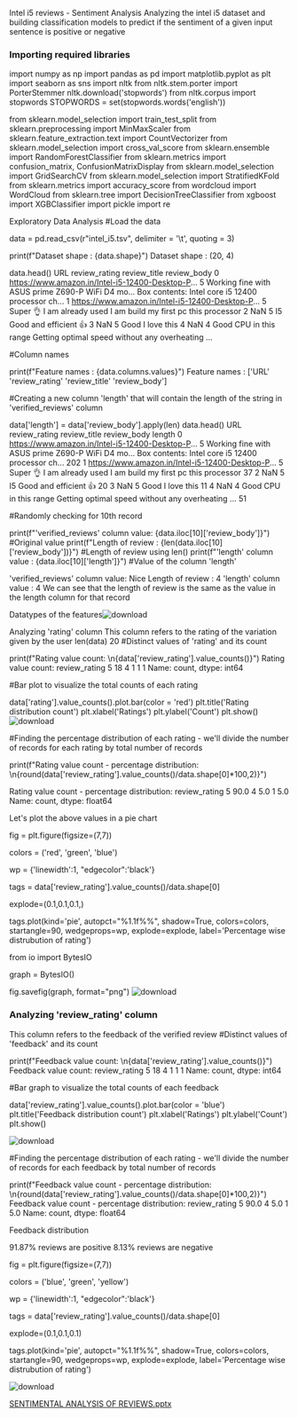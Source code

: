 Intel i5 reviews - Sentiment Analysis
Analyzing the intel i5 dataset and building classification models to predict if the sentiment of a given input sentence is positive or negative
### Importing required libraries
import numpy as np
import pandas as pd
import matplotlib.pyplot as plt
import seaborn as sns
import nltk
from nltk.stem.porter import PorterStemmer
nltk.download('stopwords')
from nltk.corpus import stopwords
STOPWORDS = set(stopwords.words('english'))

from sklearn.model_selection import train_test_split
from sklearn.preprocessing import MinMaxScaler
from sklearn.feature_extraction.text import CountVectorizer
from sklearn.model_selection import cross_val_score
from sklearn.ensemble import RandomForestClassifier
from sklearn.metrics import confusion_matrix, ConfusionMatrixDisplay
from sklearn.model_selection import GridSearchCV
from sklearn.model_selection import StratifiedKFold
from sklearn.metrics import accuracy_score
from wordcloud import WordCloud
from sklearn.tree import DecisionTreeClassifier
from xgboost import XGBClassifier
import pickle
import re

Exploratory Data Analysis
#Load the data

data = pd.read_csv(r"intel_i5.tsv", delimiter = '\t', quoting = 3)

print(f"Dataset shape : {data.shape}")
Dataset shape : (20, 4)

data.head()
URL	review_rating	review_title	review_body
0	https://www.amazon.in/Intel-i5-12400-Desktop-P...	5	Working fine with ASUS prime Z690-P WiFi D4 mo...	Box contents: Intel core i5 12400 processor ch...
1	https://www.amazon.in/Intel-i5-12400-Desktop-P...	5	Super 👌 I am already used	I am build my first pc this processor
2	NaN	5	I5	Good and efficient 👍
3	NaN	5	Good	I love this
4	NaN	4	Good CPU in this range	Getting optimal speed without any overheating ...


#Column names

print(f"Feature names : {data.columns.values}")
Feature names : ['URL' 'review_rating' 'review_title' 'review_body']

#Creating a new column 'length' that will contain the length of the string in 'verified_reviews' column

data['length'] = data['review_body'].apply(len)
data.head()
	URL	review_rating	review_title	review_body	length
0	https://www.amazon.in/Intel-i5-12400-Desktop-P...	5	Working fine with ASUS prime Z690-P WiFi D4 mo...	Box contents: Intel core i5 12400 processor ch...	202
1	https://www.amazon.in/Intel-i5-12400-Desktop-P...	5	Super 👌 I am already used	I am build my first pc this processor	37
2	NaN	5	I5	Good and efficient 👍	20
3	NaN	5	Good	I love this	11
4	NaN	4	Good CPU in this range	Getting optimal speed without any overheating ...	51

#Randomly checking for 10th record

print(f"'verified_reviews' column value: {data.iloc[10]['review_body']}") #Original value
print(f"Length of review : {len(data.iloc[10]['review_body'])}") #Length of review using len()
print(f"'length' column value : {data.iloc[10]['length']}") #Value of the column 'length'

'verified_reviews' column value: Nice
Length of review : 4
'length' column value : 4
We can see that the length of review is the same as the value in the length column for that record

Datatypes of the features![download](https://github.com/user-attachments/assets/b682d6af-e1ea-4186-b7a5-9cabc2934bda)



Analyzing 'rating' column
This column refers to the rating of the variation given by the user
len(data)
20
#Distinct values of 'rating' and its count  

print(f"Rating value count: \n{data['review_rating'].value_counts()}")
Rating value count: 
review_rating
5    18
4     1
1     1
Name: count, dtype: int64

#Bar plot to visualize the total counts of each rating

data['rating'].value_counts().plot.bar(color = 'red')
plt.title('Rating distribution count')
plt.xlabel('Ratings')
plt.ylabel('Count')
plt.show()
![download](https://github.com/user-attachments/assets/e72582c5-9994-46a0-bd71-bbafd5e421ca)

#Finding the percentage distribution of each rating - we'll divide the number of records for each rating by total number of records

print(f"Rating value count - percentage distribution: \n{round(data['review_rating'].value_counts()/data.shape[0]*100,2)}")

Rating value count - percentage distribution: 
review_rating
5    90.0
4     5.0
1     5.0
Name: count, dtype: float64

Let's plot the above values in a pie chart

fig = plt.figure(figsize=(7,7))

colors = ('red', 'green', 'blue')

wp = {'linewidth':1, "edgecolor":'black'}

tags = data['review_rating'].value_counts()/data.shape[0]

explode=(0.1,0.1,0.1,)

tags.plot(kind='pie', autopct="%1.1f%%", shadow=True, colors=colors, startangle=90, wedgeprops=wp, explode=explode, label='Percentage wise distrubution of rating')

from io import  BytesIO

graph = BytesIO()

fig.savefig(graph, format="png")
![download](https://github.com/user-attachments/assets/0bb5f61c-a6b8-4943-8c86-2bcb7ca9c17f)

### Analyzing 'review_rating' column

This column refers to the feedback of the verified review
#Distinct values of 'feedback' and its count 

print(f"Feedback value count: \n{data['review_rating'].value_counts()}")
Feedback value count: 
review_rating
5    18
4     1
1     1
Name: count, dtype: int64

#Bar graph to visualize the total counts of each feedback

data['review_rating'].value_counts().plot.bar(color = 'blue')
plt.title('Feedback distribution count')
plt.xlabel('Ratings')
plt.ylabel('Count')
plt.show()

![download](https://github.com/user-attachments/assets/b897492f-d567-4b68-9008-dbc14514c766)




#Finding the percentage distribution of each rating - we'll divide the number of records for each feedback by total number of records

print(f"Feedback value count - percentage distribution: \n{round(data['review_rating'].value_counts()/data.shape[0]*100,2)}")
Feedback value count - percentage distribution: 
review_rating
5    90.0
4     5.0
1     5.0
Name: count, dtype: float64

Feedback distribution

91.87% reviews are positive
8.13% reviews are negative

fig = plt.figure(figsize=(7,7))

colors = ('blue', 'green', 'yellow')

wp = {'linewidth':1, "edgecolor":'black'}


tags = data['review_rating'].value_counts()/data.shape[0]

explode=(0.1,0.1,0.1)

tags.plot(kind='pie', autopct="%1.1f%%", shadow=True, colors=colors, startangle=90, wedgeprops=wp, explode=explode, label='Percentage wise distrubution of rating')


![download](https://github.com/user-attachments/assets/23f43a5a-c229-4f3a-a471-bda34fbcefbf)

[SENTIMENTAL ANALYSIS OF REVIEWS.pptx](https://github.com/user-attachments/files/16238648/SENTIMENTAL.ANALYSIS.OF.REVIEWS.pptx)


